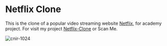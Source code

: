 # Netflix Clone

This is the clone of a popular video streaming website [Netflix](https://netflix.com/browse), for academy project.
 For visit my project [Netflix-Clone](https://chry2512.github.io/netflix-clone)  or Scan Me.

 
![cnir-1024](https://github.com/chry2512/netflix-clone/assets/91950577/4e6abfb1-aff2-4173-9a4b-7adb570b09a3)
